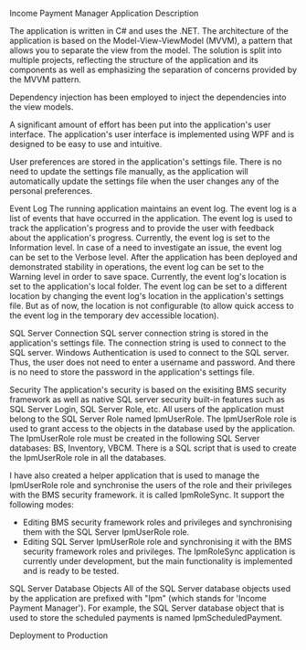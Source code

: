 Income Payment Manager Application Description

The application is written in C# and uses the .NET.
The architecture of the application is based on the Model-View-ViewModel (MVVM), a pattern that allows you to separate the view from the model. The solution is split into multiple projects, reflecting the structure of the application and its components as well as emphasizing the separation of concerns provided by the MVVM pattern. 

Dependency injection has been employed to inject the dependencies into the view models.

A significant amount of effort has been put into the application's user interface. The application's user interface is implemented using WPF and is designed to be easy to use and intuitive.

User preferences are stored in the application's settings file. There is no need to update the settings file manually, as the application will automatically update the settings file when the user changes any of the personal preferences.


Event Log
The running application maintains an event log. The event log is a list of events that have occurred in the application. The event log is used to track the application's progress and to provide the user with feedback about the application's progress. Currently, the event log is set to the Information level. In case of a need to investigate an issue, the event log can be set to the Verbose level. After the application has been deployed and demonstrated stability in operations, the event log can be set to the Warning level in order to save space. 
Currently, the event log's location is set to the application's local folder. The event log can be set to a different location by changing the event log's location in the application's settings file. But as of now, the location is not configurable (to allow quick access to the event log in the temporary dev accessible location).

SQL Server Connection
SQL server connection string is stored in the application's settings file. The connection string is used to connect to the SQL server. 
Windows Authentication is used to connect to the SQL server. Thus, the user does not need to enter a username and password. And there is no need to store the password in the application's settings file.

Security
The application's security is based on the exisiting BMS security framework as well as native SQL server security built-in features such as SQL Server Login, SQL Server Role, etc. All users of the application must belong to the SQL Server Role named IpmUserRole. The IpmUserRole role is used to grant access to the objects in the database used by the application. The IpmUserRole role must be created in the following SQL Server databases: BS, Inventory, VBCM. There is a SQL script that is used to create the IpmUserRole role in all the databases.

I have also created a helper application that is used to manage the IpmUserRole role and synchronise the users of the role and their privileges with the BMS security framework. it is called IpmRoleSync. It support the following modes:
- Editing BMS security framework roles and privileges and synchronising them with the SQL Server IpmUserRole role.
- Editing SQL Server IpmUserRole role and synchronising it with the BMS security framework roles and privileges.
The IpmRoleSync application is currently under development, but the main functionality is implemented and is ready to be tested.

SQL Server Database Objects
All of the SQL Server database objects used by the application are prefixed with "Ipm" (which stands for 'Income Payment Manager'). For example, the SQL Server database object that is used to store the scheduled payments is named IpmScheduledPayment.


Deployment to Production
